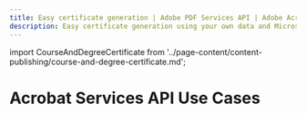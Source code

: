 ```yaml
---
title: Easy certificate generation | Adobe PDF Services API | Adobe Acrobat Services
description: Easy certificate generation using your own data and Microsoft Word templates. Our PDF Services API helps you create, convert, OCR PDFs and more. Free 6-month trial. Learn more today.
---
```



import CourseAndDegreeCertificate from '../page-content/content-publishing/course-and-degree-certificate.md';


<Hero slots="heading" variant="fullwidth" theme="dark"  customLayout className="herobgImage Hero-Banner"/>

# Acrobat Services API Use Cases


<MenuWrapperComponent  menuItem= 'subMenuPages'  slots="content"  repeat="1" theme="lightest" className="Course-and-Degree-Certificate"/>

<CourseAndDegreeCertificate />